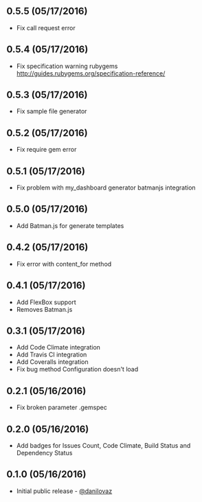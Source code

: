 ## 0.5.5 (05/17/2016)

* Fix call request error

## 0.5.4 (05/17/2016)

* Fix specification warning rubygems http://guides.rubygems.org/specification-reference/

## 0.5.3 (05/17/2016)

* Fix sample file generator

## 0.5.2 (05/17/2016)

* Fix require gem error

## 0.5.1 (05/17/2016)

* Fix problem with my_dashboard generator batmanjs integration

## 0.5.0 (05/17/2016)

* Add Batman.js for generate templates

## 0.4.2 (05/17/2016)

* Fix error with content_for method

## 0.4.1 (05/17/2016)

* Add FlexBox support
* Removes Batman.js

## 0.3.1 (05/17/2016)

* Add Code Climate integration
* Add Travis CI integration
* Add Coveralls integration
* Fix bug method Configuration doesn't load

## 0.2.1 (05/16/2016)

* Fix broken parameter .gemspec

## 0.2.0 (05/16/2016)

* Add badges for Issues Count, Code Climate, Build Status and Dependency Status

## 0.1.0 (05/16/2016)

* Initial public release - [@danilovaz](https://github.com/danilovaz)
